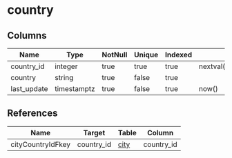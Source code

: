 <!-- Generated File -->
# country

## Columns

| Name                         | Type               | NotNull| Unique | Indexed  | Default
|------------------------------|--------------------|--------|--------|----------|--------------------
| country_id                   | integer            | true   | true   | true     | nextval('country_country_id_seq'::regclass)
| country                      | string             | true   | false  | true     |
| last_update                  | timestamptz        | true   | false  | true     | now()

## References

| Name                         | Target             | Table                                  | Column
|------------------------------|--------------------|----------------------------------------|--------------------
| cityCountryIdFkey            | country_id         | [city](DatabaseTableCityRow)           | country_id
